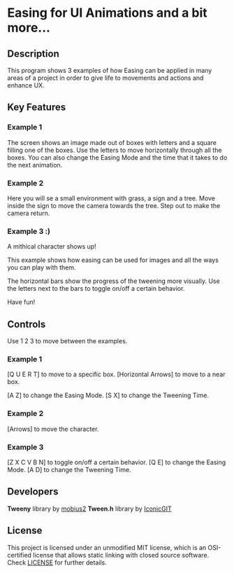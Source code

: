# Easing for UI Animations and a bit more...

## Description

This program shows 3 examples of how Easing can be applied in many areas of a project in order to give life to movements and actions and enhance UX.

## Key Features

 ### Example 1
 
 The screen shows an image made out of boxes with letters and a square filling one of the boxes. Use the letters to move horizontally through all the boxes.
 You can also change the Easing Mode and the time that it takes to do the next animation.
 
 ### Example 2
 
 Here you will se a small environment with grass, a sign and a tree. Move inside the sign to move the camera towards the tree. Step out to make the camera return.
 
 ### Example 3 :)
 
 A mithical character shows up!
 
 This example shows how easing can be used for images and all the ways you can play with them.
 
 The horizontal bars show the progress of the tweening more visually. Use the letters next to the bars to toggle on/off a certain behavior.
 
 Have fun!
 
 
## Controls

Use 1 2 3 to move between the examples.


### Example 1
 [Q U E R T] to move to a specific box.
 [Horizontal Arrows] to move to a near box.
 
 [A Z] to change the Easing Mode.
 [S X] to change the Tweening Time.
 
 ### Example 2
 [Arrows] to move the character.
 
 ### Example 3
 [Z X C V B N] to toggle on/off a certain behavior.
 [Q E] to change the Easing Mode.
 [A D] to change the Tweening Time.

## Developers

<b>Tweeny</b> library by [mobius2](URL 'https://github.com/mobius3')
 <b>Tween.h</b> library by [IconicGIT](URL 'https://github.com/IconicGIT') 

## License

This project is licensed under an unmodified MIT license, which is an OSI-certified license that allows static linking with closed source software. Check [LICENSE](LICENSE) for further details.

